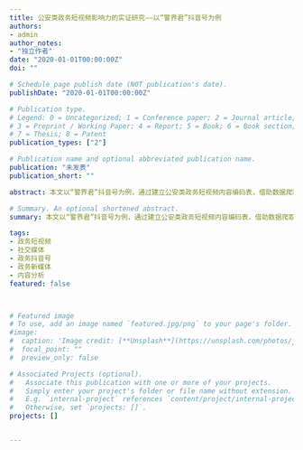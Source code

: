 ```yaml
---
title: 公安类政务短视频影响力的实证研究——以“警界君”抖音号为例
authors:
- admin
author_notes:
- "独立作者"
date: "2020-01-01T00:00:00Z"
doi: ""

# Schedule page publish date (NOT publication's date).
publishDate: "2020-01-01T00:00:00Z"

# Publication type.
# Legend: 0 = Uncategorized; 1 = Conference paper; 2 = Journal article;
# 3 = Preprint / Working Paper; 4 = Report; 5 = Book; 6 = Book section;
# 7 = Thesis; 8 = Patent
publication_types: ["2"]

# Publication name and optional abbreviated publication name.
publication: "未发表"
publication_short: ""

abstract: 本文以“警界君”抖音号为例，通过建立公安类政务短视频内容编码表，借助数据爬取、内容分析和数据可视化等手段，对公安类政务短视频的内容与其影响力之间的相关关系进行分析。对于公安类政务短视频而言，新闻资讯和警察形象宣传等内容能够获取更高的影响力，并且时长控制在17-21秒的短视频更有可能激发公众的点赞、评论和转发行为。本研究还对公安类短视频的主体部门提出了“重视视频内容选择”、“精简视频时长”和“立足部门特点”等三项建议。

# Summary. An optional shortened abstract.
summary: 本文以“警界君”抖音号为例，通过建立公安类政务短视频内容编码表，借助数据爬取、内容分析和数据可视化等手段，对公安类政务短视频的内容与其影响力之间的相关关系进行分析。对于公安类政务短视频而言，新闻资讯和警察形象宣传等内容能够获取更高的影响力，并且时长控制在17-21秒的短视频更有可能激发公众的点赞、评论和转发行为。本研究还对公安类短视频的主体部门提出了“重视视频内容选择”、“精简视频时长”和“立足部门特点”等三项建议。

tags:
- 政务短视频
- 社交媒体
- 政务抖音号
- 政务新媒体
- 内容分析
featured: false



# Featured image
# To use, add an image named `featured.jpg/png` to your page's folder. 
#image:
#  caption: 'Image credit: [**Unsplash**](https://unsplash.com/photos/jdD8gXaTZsc)'
#  focal_point: ""
#  preview_only: false

# Associated Projects (optional).
#   Associate this publication with one or more of your projects.
#   Simply enter your project's folder or file name without extension.
#   E.g. `internal-project` references `content/project/internal-project/index.md`.
#   Otherwise, set `projects: []`.
projects: []


---
```


